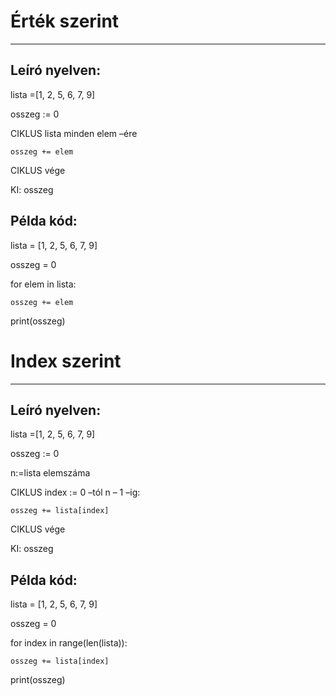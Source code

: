 # Érték szerint
<hr>

## Leíró nyelven:
lista =[1, 2, 5, 6, 7, 9]

osszeg := 0

CIKLUS lista minden elem –ére

    osszeg += elem

CIKLUS vége

KI: osszeg

## Példa kód:
lista = [1, 2, 5, 6, 7, 9]

osszeg = 0

for elem in lista:

    osszeg += elem

print(osszeg)

# Index szerint
<hr>

## Leíró nyelven:
lista =[1, 2, 5, 6, 7, 9]

osszeg := 0

n:=lista elemszáma

CIKLUS index := 0 –tól n – 1 –ig:

    osszeg += lista[index]

CIKLUS vége

KI: osszeg

## Példa kód:
lista = [1, 2, 5, 6, 7, 9]

osszeg = 0

for index in range(len(lista)):

    osszeg += lista[index]
    
print(osszeg)